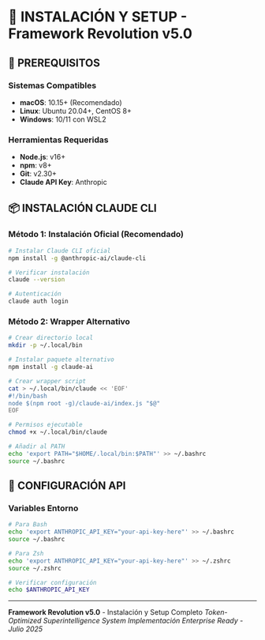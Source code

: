 # 🔧 INSTALACIÓN Y SETUP - Framework Revolution v5.0

## 🚀 PREREQUISITOS

### Sistemas Compatibles
- **macOS**: 10.15+ (Recomendado)
- **Linux**: Ubuntu 20.04+, CentOS 8+
- **Windows**: 10/11 con WSL2

### Herramientas Requeridas
- **Node.js**: v16+ 
- **npm**: v8+
- **Git**: v2.30+
- **Claude API Key**: Anthropic

## 📦 INSTALACIÓN CLAUDE CLI

### Método 1: Instalación Oficial (Recomendado)

```bash
# Instalar Claude CLI oficial
npm install -g @anthropic-ai/claude-cli

# Verificar instalación
claude --version

# Autenticación
claude auth login
```

### Método 2: Wrapper Alternativo

```bash
# Crear directorio local
mkdir -p ~/.local/bin

# Instalar paquete alternativo
npm install -g claude-ai

# Crear wrapper script
cat > ~/.local/bin/claude << 'EOF'
#!/bin/bash
node $(npm root -g)/claude-ai/index.js "$@"
EOF

# Permisos ejecutable
chmod +x ~/.local/bin/claude

# Añadir al PATH
echo 'export PATH="$HOME/.local/bin:$PATH"' >> ~/.bashrc
source ~/.bashrc
```

## 🔑 CONFIGURACIÓN API

### Variables Entorno

```bash
# Para Bash
echo 'export ANTHROPIC_API_KEY="your-api-key-here"' >> ~/.bashrc
source ~/.bashrc

# Para Zsh
echo 'export ANTHROPIC_API_KEY="your-api-key-here"' >> ~/.zshrc
source ~/.zshrc

# Verificar configuración
echo $ANTHROPIC_API_KEY
```

---

**Framework Revolution v5.0** - Instalación y Setup Completo
*Token-Optimized Superintelligence System*
*Implementación Enterprise Ready - Julio 2025*